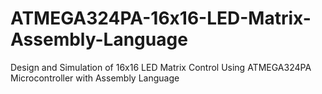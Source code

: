 # ATMEGA324PA-16x16-LED-Matrix-Assembly-Language
Design and Simulation of 16x16 LED Matrix Control Using ATMEGA324PA Microcontroller with Assembly Language


